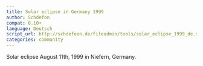```yaml
---
title: Solar eclipse in Germany 1999
author: Schdefon
compat: 0.10+
language: Deutsch
script_url: http://schdefoon.de/fileadmin/tools/solar_eclipse_1999_de.ssc
categories: community
---
```

Solar eclipse August 11th, 1999 in Niefern, Germany.